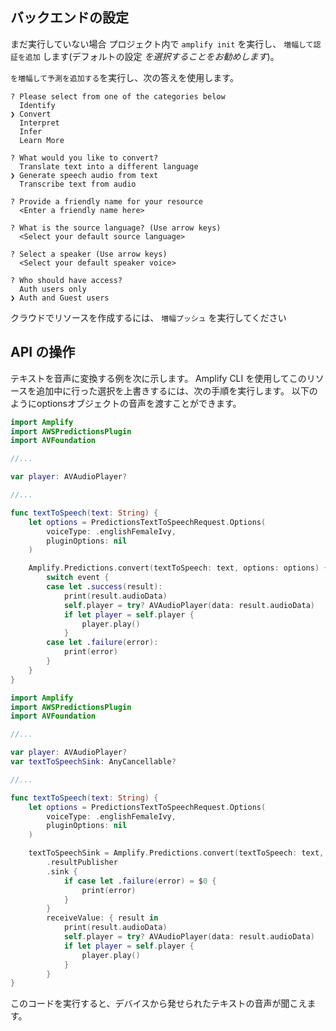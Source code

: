 ## バックエンドの設定

まだ実行していない場合 プロジェクト内で `amplify init` を実行し、 `増幅して認証を追加` します(デフォルトの設定 *を選択することをお勧めします*)。

`を増幅して予測を追加する`を実行し、次の答えを使用します。

```console
? Please select from one of the categories below
  Identify
❯ Convert
  Interpret
  Infer
  Learn More

? What would you like to convert?
  Translate text into a different language
❯ Generate speech audio from text
  Transcribe text from audio

? Provide a friendly name for your resource
  <Enter a friendly name here>

? What is the source language? (Use arrow keys)
  <Select your default source language>

? Select a speaker (Use arrow keys)
  <Select your default speaker voice>

? Who should have access?
  Auth users only
❯ Auth and Guest users
```

クラウドでリソースを作成するには、 `増幅プッシュ` を実行してください

## API の操作

テキストを音声に変換する例を次に示します。 Amplify CLI を使用してこのリソースを追加中に行った選択を上書きするには、次の手順を実行します。 以下のようにoptionsオブジェクトの音声を渡すことができます。

<amplify-block-switcher>

<amplify-block name="Listener (iOS 11+)">

```swift
import Amplify
import AWSPredictionsPlugin
import AVFoundation

//...

var player: AVAudioPlayer?

//...

func textToSpeech(text: String) {
    let options = PredictionsTextToSpeechRequest.Options(
        voiceType: .englishFemaleIvy,
        pluginOptions: nil
    )

    Amplify.Predictions.convert(textToSpeech: text, options: options) { event in
        switch event {
        case let .success(result):
            print(result.audioData)
            self.player = try? AVAudioPlayer(data: result.audioData)
            if let player = self.player {
                player.play()
            }
        case let .failure(error):
            print(error)
        }
    }
}
```

</amplify-block>

<amplify-block name="Combine (iOS 13+)">

```swift
import Amplify
import AWSPredictionsPlugin
import AVFoundation

//...

var player: AVAudioPlayer?
var textToSpeechSink: AnyCancellable?

//...

func textToSpeech(text: String) {
    let options = PredictionsTextToSpeechRequest.Options(
        voiceType: .englishFemaleIvy,
        pluginOptions: nil
    )

    textToSpeechSink = Amplify.Predictions.convert(textToSpeech: text, options: options)
        .resultPublisher
        .sink {
            if case let .failure(error) = $0 {
                print(error)
            }
        }
        receiveValue: { result in
            print(result.audioData)
            self.player = try? AVAudioPlayer(data: result.audioData)
            if let player = self.player {
                player.play()
            }
        }
}
```

</amplify-block>

</amplify-block-switcher>

このコードを実行すると、デバイスから発せられたテキストの音声が聞こえます。
